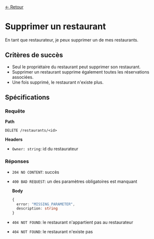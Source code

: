 [← Retour](../README.md)

# Supprimer un restaurant

En tant que restaurateur, je peux supprimer un de mes restaurants.

## Critères de succès

- Seul le propriétaire du restaurant peut supprimer son restaurant.
- Supprimer un restaurant supprime également toutes les réservations associées.
- Une fois supprimé, le restaurant n'existe plus.

## Spécifications

### Requête

**Path**

`DELETE /restaurants/<id>`

**Headers**

- `Owner: string`: id du restaurateur

### Réponses

- `204 NO CONTENT`: succès

- `400 BAD REQUEST`: un des paramètres obligatoires est manquant

  **Body**

  ```ts
  {
    error: "MISSING_PARAMETER",
    description: string
  }
  ```

- `404 NOT FOUND`: le restaurant n'appartient pas au restaurateur

- `404 NOT FOUND`: le restaurant n'existe pas